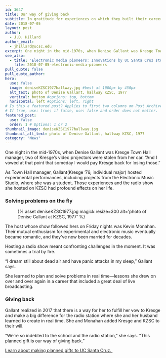 ```yaml
---
id: 3647
title: Our way of giving back
subtitle: In gratitude for experiences on which they built their careers, Denise Gallant  and Kevin Monahan included Kresge and KZSC in their will.
date: 2018-07-05
layout: post
author:
  - J.D. Hillard
author_email:
  - jhillard@ucsc.edu
excerpt: One night in the mid-1970s, when Denise Gallant was Kresge Town Hall manager, two of Kresge’s video projectors were stolen from her car. “And I vowed at that point that someday I would pay Kresge back for losing those.”
see_also:
  - title: 'Electronic media pioneers: Innovations by UC Santa Cruz students became facets of 1980s pop culture.'
    file: 2018-07-05-electronic-media-pioneers
pull_quote: false
pull_quote_author:
hero:
  use: false
  image: deniseKZSC1977hallway.jpg #best at 1000px by 450px
  alt_text: photo of Denise Gallant, hallway KZSC, 1977
  vertical: bottom #options: top, bottom
  horizontal: left #options: left, right
# Is this a featured post? Applies to first two columns on Post Archive Page.
# If true, use: true; if false, use: false and order does not matter.
featured_post:
  use: false
  order: 1 # Options: 1 or 2
thumbnail_image: deniseKZSC1977hallway.jpg
thumbnail_alt_text: photo of Denise Gallant, hallway KZSC, 1977
category: "News"
---
```

One night in the mid-1970s, when Denise Gallant was Kresge Town Hall manager, two of Kresge’s video projectors were stolen from her car. “And I vowed at that point that someday I would pay Kresge back for losing those.”

As Town Hall manager, Gallant(Kresge &#8217;76, individual major) hosted experimental performances, including projects from the Electronic Music Studio, where she was a student. Those experiences and the radio show she hosted on KZSC had profound effects on her life.

### Solving problems on the fly

<figure class="inline-image right">
{% asset deniseKZSC1977.jpg magick:resize=300 alt='photo of Denise Gallant at KZSC, 1977' %}
<figcaption></figcaption></figure>
The host whose show followed hers on Friday nights was Kevin Monahan. Their mutual enthusiasm for experimental and electronic music eventually became romantic, and they&#8217;ve now been married for decades.

Hosting a radio show meant confronting challenges in the moment. It was sometimes a trial by fire.

“I dream still about dead air and have panic attacks in my sleep,” Gallant says.

She learned to plan and solve problems in real time—lessons she drew on over and over again in a career that included a great deal of live broadcasting.

### Giving back

Gallant realized in 2017 that there is a way for her to fulfill her vow to Kresge and make a big difference for the radio station where she and her husband learned to create in real time. She and Monahan added Kresge and KZSC to their will.

“We’re so indebted to the school and the radio station,” she says. “This planned gift is our way of giving back.”

[Learn about making planned gifts to UC Santa Cruz. ](http://plannedgifts.ucsc.edu/?pageID=1010)
